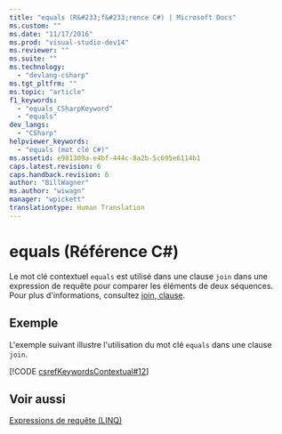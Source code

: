 ```yaml
---
title: "equals (R&#233;f&#233;rence C#) | Microsoft Docs"
ms.custom: ""
ms.date: "11/17/2016"
ms.prod: "visual-studio-dev14"
ms.reviewer: ""
ms.suite: ""
ms.technology: 
  - "devlang-csharp"
ms.tgt_pltfrm: ""
ms.topic: "article"
f1_keywords: 
  - "equals_CSharpKeyword"
  - "equals"
dev_langs: 
  - "CSharp"
helpviewer_keywords: 
  - "equals (mot clé C#)"
ms.assetid: e981309a-e4bf-444c-8a2b-5c695e6114b1
caps.latest.revision: 6
caps.handback.revision: 6
author: "BillWagner"
ms.author: "wiwagn"
manager: "wpickett"
translationtype: Human Translation
---
```

# equals (R&#233;f&#233;rence C#)
Le mot clé contextuel `equals` est utilisé dans une clause `join` dans une expression de requête pour comparer les éléments de deux séquences.  Pour plus d'informations, consultez [join, clause](../../../csharp/language-reference/keywords/join-clause.md).  
  
## Exemple  
 L'exemple suivant illustre l'utilisation du mot clé `equals` dans une clause `join`.  
  
 [!CODE [csrefKeywordsContextual#12](../CodeSnippet/VS_Snippets_VBCSharp/csrefKeywordsContextual#12)]  
  
## Voir aussi  
 [Expressions de requête \(LINQ\)](../../../csharp/programming-guide/linq-query-expressions/index.md)